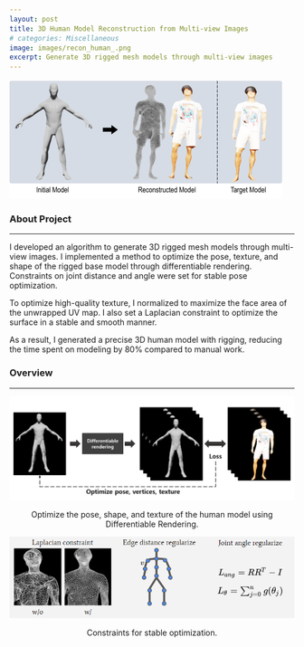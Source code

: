 ```yaml
---
layout: post
title: 3D Human Model Reconstruction from Multi-view Images
# categories: Miscellaneous
image: images/recon_human_.png
excerpt: Generate 3D rigged mesh models through multi-view images
---
```


<!-- <p style="text-align:center">Tserendorj Adiya and Seungkyu Lee</p>
<p style="text-align:center">Kyung Hee University.</p> -->

<img src="../images/recon_human_.png" alt="hrecon main" />

<h3>About Project</h3>
<hr>

I developed an algorithm to generate 3D rigged mesh models through multi-view images. I implemented a method to optimize the pose, texture, and shape of the rigged base model through differentiable rendering. Constraints on joint distance and angle were set for stable pose optimization.

To optimize high-quality texture, I normalized to maximize the face area of the unwrapped UV map. I also set a Laplacian constraint to optimize the surface in a stable and smooth manner.

As a result, I generated a precise 3D human model with rigging, reducing the time spent on modeling by 80% compared to manual work.

<h3>Overview</h3>
<hr>

<img src="../images/recon_human_flow.png" alt="hrecon flow" />

<p style="text-align:center">Optimize the pose, shape, and texture of the human model using Differentiable Rendering.</p>

<img src="../images/recon_human_const.png" alt="hrecon const" />

<p style="text-align:center">Constraints for stable optimization.</p>